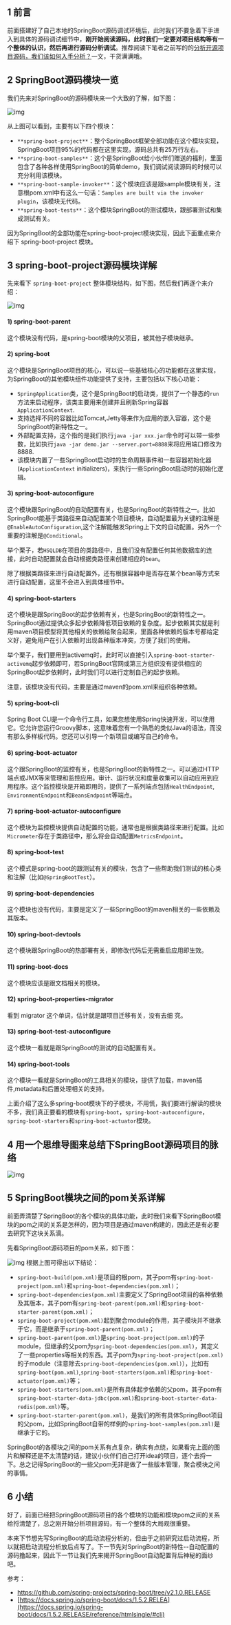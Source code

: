 ## 1 前言



前面搭建好了自己本地的SpringBoot源码调试环境后，此时我们不要急着下手进入到具体的源码调试细节中，**刚开始阅读源码，此时我们一定要对项目结构等有一个整体的认识，然后再进行源码分析调试**。推荐阅读下笔者之前写的的[分析开源项目源码，我们该如何入手分析？](https://juejin.cn/post/6844904067936813063)一文，干货满满哦。



## 2 SpringBoot源码模块一览



我们先来对SpringBoot的源码模块来一个大致的了解，如下图：



![img](https://img-blog.csdnimg.cn/img_convert/6110d3d47253a076a3045e241139bce6.webp?x-oss-process=image/format,png)



从上图可以看到，主要有以下四个模块：



- `**spring-boot-project**`：整个SpringBoot框架全部功能在这个模块实现，SpringBoot项目95%的代码都在这里实现，源码总共有25万行左右。
- `**spring-boot-samples**`：这个是SpringBoot给小伙伴们赠送的福利，里面包含了各种各样使用SpringBoot的简单demo，我们调试阅读源码的时候可以充分利用该模块。
- `**spring-boot-sample-invoker**`：这个模块应该是跟sample模块有关，注意根pom.xml中有这么一句话：`Samples are built via the invoker plugin`，该模块无代码。
- `**spring-boot-tests**`：这个模块SpringBoot的测试模块，跟部署测试和集成测试有关。



因为SpringBoot的全部功能在spring-boot-project模块实现，因此下面重点来介绍下 spring-boot-project 模块。



## 3 spring-boot-project源码模块详解



先来看下 `spring-boot-project` 整体模块结构，如下图，然后我们再逐个来介绍：



![img](https://img-blog.csdnimg.cn/img_convert/94003cc77177de74e2221957747f37e3.webp?x-oss-process=image/format,png)



#### 1) spring-boot-parent



这个模块没有代码，是spring-boot模块的父项目，被其他子模块继承。



#### 2) spring-boot



这个模块是SpringBoot项目的核心，可以说一些基础核心的功能都在这里实现，为SpringBoot的其他模块组件功能提供了支持，主要包括以下核心功能：



- `SpringApplication`类，这个是SpringBoot的启动类，提供了一个静态的`run`方法来启动程序，该类主要用来创建并且刷新Spring容器`ApplicationContext`.
- 支持选择不同的容器比如Tomcat,Jetty等来作为应用的嵌入容器，这个是SpringBoot的新特性之一。
- 外部配置支持，这个指的是我们执行`java -jar xxx.jar`命令时可以带一些参数，比如执行`java -jar demo.jar --server.port=8888`来将应用端口修改为8888.
- 该模块内置了一些SpringBoot启动时的生命周期事件和一些容器初始化器(`ApplicationContext` initializers)，来执行一些SpringBoot启动时的初始化逻辑。



#### 3) spring-boot-autoconfigure



这个模块跟SpringBoot的自动配置有关，也是SpringBoot的新特性之一。比如SpringBoot能基于类路径来自动配置某个项目模块，自动配置最为关键的注解是`@EnableAutoConfiguration`,这个注解能触发Spring上下文的自动配置。另外一个重要的注解是`@Conditional`。



举个栗子，若`HSQLDB`在项目的类路径中，且我们没有配置任何其他数据库的连接，此时自动配置就会自动根据类路径来创建相应的`bean`。



除了根据类路径来进行自动配置外，还有根据容器中是否存在某个bean等方式来进行自动配置，这里不会进入到具体细节中。



#### 4) spring-boot-starters



这个模块是跟SpringBoot的起步依赖有关，也是SpringBoot的新特性之一。SpringBoot通过提供众多起步依赖降低项目依赖的复杂度。起步依赖其实就是利用maven项目模型将其他相关的依赖给聚合起来，里面各种依赖的版本号都给定义好，避免用户在引入依赖时出现各种版本冲突，方便了我们的使用。



举个栗子，我们要用到activemq时，此时可以直接引入`spring-boot-starter-activemq`起步依赖即可，若SpringBoot官网或第三方组织没有提供相应的SpringBoot起步依赖时，此时我们可以进行定制自己的起步依赖。



注意，该模块没有代码，主要是通过maven的pom.xml来组织各种依赖。



#### 5) spring-boot-cli



Spring Boot CLI是一个命令行工具，如果您想使用Spring快速开发，可以使用它。它允许您运行Groovy脚本，这意味着您有一个熟悉的类似Java的语法，而没有那么多样板代码。您还可以引导一个新项目或编写自己的命令。



#### 6) spring-boot-actuator



这个跟SpringBoot的监控有关，也是SpringBoot的新特性之一。可以通过HTTP端点或JMX等来管理和监控应用。审计、运行状况和度量收集可以自动应用到应用程序。这个监控模块是开箱即用的，提供了一系列端点包括`HealthEndpoint`, `EnvironmentEndpoint`和`BeansEndpoint`等端点。



#### 7) spring-boot-actuator-autoconfigure



这个模块为监控模块提供自动配置的功能，通常也是根据类路径来进行配置。比如`Micrometer`存在于类路径中，那么将会自动配置`MetricsEndpoint`。



#### 8) spring-boot-test



这个模式是spring-boot的跟测试有关的模块，包含了一些帮助我们测试的核心类和注解（比如`@SpringBootTest`）。



#### 9) spring-boot-dependencies



这个模块也没有代码，主要是定义了一些SpringBoot的maven相关的一些依赖及其版本。



#### 10) spring-boot-devtools



这个模块跟SpringBoot的热部署有关，即修改代码后无需重启应用即生效。



#### 11) spring-boot-docs



这个模块应该是跟文档相关的模块。



#### 12) spring-boot-properties-migrator



看到 migrator 这个单词，估计就是跟项目迁移有关，没有去细 究。



#### 13) spring-boot-test-autoconfigure



这个模块一看就是跟SpringBoot的测试的自动配置有关。



#### 14) spring-boot-tools



这个模块一看就是SpringBoot的工具相关的模块，提供了加载，maven插件,metadata和后置处理相关的支持。



上面介绍了这么多spring-boot模块下的子模块，不用慌，我们要进行解读的模块不多，我们真正要看的模块有`spring-boot`，`spring-boot-autoconfigure`，`spring-boot-starters`和`spring-boot-actuator`模块。



## 4 用一个思维导图来总结下SpringBoot源码项目的脉络



![img](https://img-blog.csdnimg.cn/img_convert/be3a9ea21dc33532c5a2e46ffcd73c6f.webp?x-oss-process=image/format,png)



## 5 SpringBoot模块之间的pom关系详解



前面弄清楚了SpringBoot的各个模块的具体功能，此时我们来看下SpringBoot模块的pom之间的关系是怎样的，因为项目是通过maven构建的，因此还是有必要去研究下这块关系滴。



先看SpringBoot源码项目的pom关系，如下图：



![img](https://img-blog.csdnimg.cn/img_convert/75dec7fcb47b1492794b1a38e176a79c.webp?x-oss-process=image/format,png) 根据上图可得出以下结论：



- `spring-boot-build(pom.xml)`是项目的根pom，其子pom有`spring-boot-project(pom.xml)`和`spring-boot-dependencies(pom.xml)`；
- `spring-boot-dependencies(pom.xml)`主要定义了SpringBoot项目的各种依赖及其版本，其子pom有`spring-boot-parent(pom.xml)`和`spring-boot-starter-parent(pom.xml)`；
- `spring-boot-project(pom.xml)`起到聚合module的作用，其子模块并不继承于它，而是继承于`spring-boot-parent(pom.xml)`；
- `spring-boot-parent(pom.xml)`是`spring-boot-project(pom.xml)`的子module，但继承的父pom为`spring-boot-dependencies(pom.xml)`，其定义了一些properties等相关的东西。其子pom为`spring-boot-project(pom.xml)`的子module（注意除去`spring-boot-dependencies(pom.xml)`），比如有`spring-boot(pom.xml)`,`spring-boot-starters(pom.xml)`和`spring-boot-actuator(pom.xml)`等；
- `spring-boot-starters(pom.xml)`是所有具体起步依赖的父pom，其子pom有`spring-boot-starter-data-jdbc(pom.xml)`和`spring-boot-starter-data-redis(pom.xml)`等。
- `spring-boot-starter-parent(pom.xml)`，是我们的所有具体SpringBoot项目的父pom，比如SpringBoot自带的样例的`spring-boot-samples(pom.xml)`是继承于它的。



SpringBoot的各模块之间的pom关系有点复杂，确实有点绕，如果看完上面的图片和解释还是不太清楚的话，建议小伙伴们自己打开idea的项目，逐个去捋一下。总之记得SpringBoot的一些父pom无非是做了一些版本管理，聚合模块之间的事情。



## 6 小结



好了，前面已经把SpringBoot源码项目的各个模块的功能和模块pom之间的关系给捋清楚了，总之刚开始分析项目源码，有一个整体的大局观很重要。



本来下节想先写SpringBoot的启动流程分析的，但由于之前研究过启动流程，所以就把启动流程分析放后点写了。下一节先对SpringBoot的新特性--自动配置的源码撸起来，因此下一节让我们先来揭开SpringBoot自动配置背后神秘的面纱吧。



参考：



- https://github.com/spring-projects/spring-boot/tree/v2.1.0.RELEASE
- [https://docs.spring.io/spring-boot/docs/1.5.2.RELEA](https://docs.spring.io/spring-boot/docs/1.5.2.RELEASE/reference/htmlsingle/#cli)